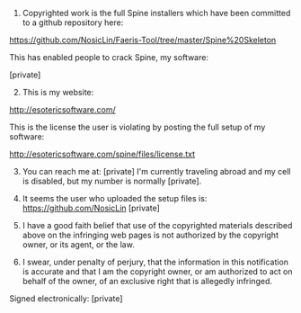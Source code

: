 1) Copyrighted work is the full Spine installers which have been committed
to a github repository here:

https://github.com/NosicLin/Faeris-Tool/tree/master/Spine%20Skeleton

This has enabled people to crack Spine, my software:

[private]

2) This is my website:

http://esotericsoftware.com/

This is the license the user is violating by posting the full setup of my
software:

http://esotericsoftware.com/spine/files/license.txt

3) You can reach me at:
[private]
I'm currently traveling abroad and my cell is disabled, but my number is
normally [private].

4) It seems the user who uploaded the setup files is:
https://github.com/NosicLin
[private]

5) I have a good faith belief that use of the copyrighted materials
described above on the infringing web pages is not authorized by the
copyright owner, or its agent, or the law.

6) I swear, under penalty of perjury, that the information in this
notification is accurate and that I am the copyright owner, or am
authorized to act on behalf of the owner, of an exclusive right that is
allegedly infringed.

Signed electronically: [private]
